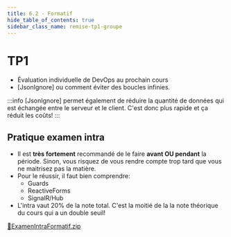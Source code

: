 ```yaml
---
title: 6.2 - Formatif
hide_table_of_contents: true
sidebar_class_name: remise-tp1-groupe
---
```


# TP1

- Évaluation individuelle de DevOps au prochain cours
- [JsonIgnore] ou comment éviter des boucles infinies.

:::info
[JsonIgnore] permet également de réduire la quantité de données qui est échangée entre le serveur et le client. C'est donc plus rapide et ça réduit les coûts!
:::

## Pratique examen intra

- Il est **très fortement** recommandé de le faire **avant OU pendant** la période. Sinon, vous risquez de vous rendre compte trop tard que vous ne maitrisez pas la matière.
- Pour le réussir, il faut bien comprendre:
  - Guards
  - ReactiveForms
  - SignalR/Hub
- L'intra vaut 20% de la note total. C'est la moitié de la la note théorique du cours qui a un double seuil!

[🔗ExamenIntraFormatif.zip](https://cegepedouardmontpetit.sharepoint.com/:u:/s/CMT420InformatiqueComitesCours-5W5/EQjNp14YDZtEnEFe9msxLUMBZTfPqx78pHdGwiopwsQsUQ?e=iJZnMv)

